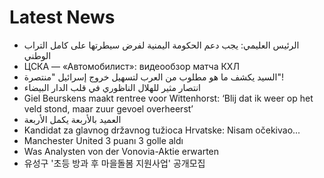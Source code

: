 # Latest News
-  الرئيس العليمي: يجب دعم الحكومة اليمنية لفرض سيطرتها على كامل التراب الوطني
-  ЦСКА — «Автомобилист»: видеообзор матча КХЛ
-  السيد يكشف ما هو مطلوب من العرب لتسهيل خروج إسرائيل "منتصرة"!
-  انتصار مثير للهلال الناظوري في قلب الدار البيضاء
-  Giel Beurskens maakt rentree voor Wittenhorst: ‘Blij dat ik weer op het veld stond, maar zuur gevoel overheerst’
-  العميد بالأربعة يكمل الأربعة
-  Kandidat za glavnog državnog tužioca Hrvatske: Nisam očekivao...
-  Manchester United 3 puanı 3 golle aldı
-  Was Analysten von der Vonovia-Aktie erwarten
-  유성구 '초등 방과 후 마을돌봄 지원사업' 공개모집
